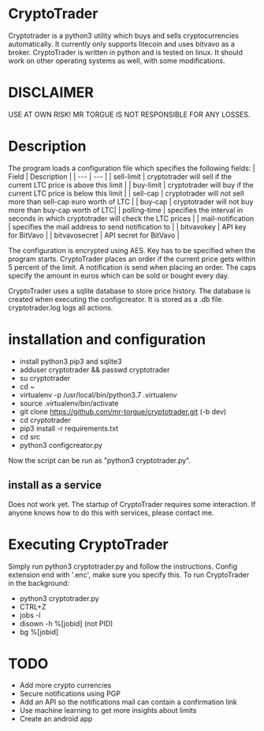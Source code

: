 # CryptoTrader
Cryptotrader is a python3 utility which buys and sells cryptocurrencies automatically. It currently only supports litecoin and uses bitvavo as a broker. CryptoTrader is written in python and is tested on linux. It should work on other operating systems as well, with some modifications.

# DISCLAIMER
USE AT OWN RISK! MR TORGUE IS NOT RESPONSIBLE FOR ANY LOSSES.

# Description
The program loads a configuration file which specifies the following fields:
| Field | Description |
| --- | --- |
| sell-limit | cryptotrader will sell if the current LTC price is above this limit |
| buy-limit | cryptotrader will buy if the current LTC price is below this limit |
| sell-cap | cryptotrader will not sell more than sell-cap euro worth of LTC |
| buy-cap | cryptotrader will not buy more than buy-cap worth of LTC|
| polling-time | specifies the interval in seconds in which cryptotrader will check the LTC prices |
| mail-notification | specifies the mail address to send notification to |
| bitvavokey | API key for BitVavo |
| bitvavosecret | API secret for BitVavo |

The configuration is encrypted using AES. Key has to be specified when the program starts. 
CryptoTrader places an order if the current price gets within 5 percent of the limit. 
A notification is send when placing an order. The caps specify the amount in euros which can be sold or bought every day.

CryptoTrader uses a sqlite database to store price history. The database is created when executing the configcreator. It is stored as a .db file.
cryptotrader.log logs all actions.

# installation and configuration

* install python3 pip3 and sqlite3
* adduser cryptotrader && passwd cryptotrader
* su cryptotrader
* cd ~
* virtualenv -p /usr/local/bin/python3.7 .virtualenv
* source .virtualenv/bin/activate
* git clone https://github.com/mr-torgue/cryptotrader.git (-b dev)
* cd cryptotrader
* pip3 install -r requirements.txt
* cd src
* python3 configcreator.py

Now the script can be run as "python3 cryptotrader.py". 


## install as a service
Does not work yet. The startup of CryptoTrader requires some interaction. If anyone knows how to do this with services, please contact me.

# Executing CryptoTrader
Simply run python3 cryptotrader.py and follow the instructions. Config extension end with '.enc', make sure you specify this.
To run CryptoTrader in the background:
* python3 cryptotrader.py
* CTRL+Z
* jobs -l
* disown -h %[jobid] (not PID)
* bg %[jobid]

# TODO
* Add more crypto currencies
* Secure notifications using PGP
* Add an API so the notifications mail can contain a confirmation link
* Use machine learning to get more insights about limits
* Create an android app